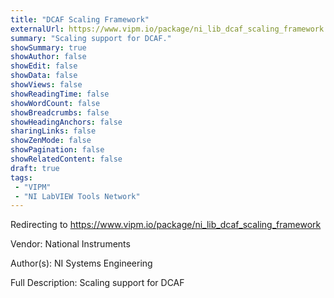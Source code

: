 ```yaml
---
title: "DCAF Scaling Framework"
externalUrl: https://www.vipm.io/package/ni_lib_dcaf_scaling_framework
summary: "Scaling support for DCAF."
showSummary: true
showAuthor: false
showEdit: false
showData: false
showViews: false
showReadingTime: false
showWordCount: false
showBreadcrumbs: false
showHeadingAnchors: false
sharingLinks: false
showZenMode: false
showPagination: false
showRelatedContent: false
draft: true
tags:
 - "VIPM"
 - "NI LabVIEW Tools Network"
---
```


Redirecting to https://www.vipm.io/package/ni_lib_dcaf_scaling_framework

Vendor: National Instruments

Author(s): NI Systems Engineering
 
Full Description:
Scaling support for DCAF